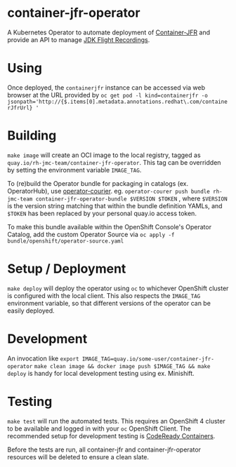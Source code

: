 # container-jfr-operator

A Kubernetes Operator to automate deployment of [Container-JFR](https://github.com/rh-jmc-team/container-jfr) and provide an API to manage [JDK Flight Recordings](https://openjdk.java.net/jeps/328).

# Using
Once deployed, the `containerjfr` instance can be accessed via web browser
at the URL provided by
`oc get pod -l kind=containerjfr -o jsonpath='http://{$.items[0].metadata.annotations.redhat\.com/containerJfrUrl} '`

# Building
`make image` will create an OCI image to the local registry, tagged as
`quay.io/rh-jmc-team/container-jfr-operator`. This tag can be overridden by
setting the environment variable `IMAGE_TAG`.

To (re)build the Operator bundle for packaging in catalogs (ex. OperatorHub),
use [operator-courier](https://github.com/operator-framework/operator-courier).
eg. `operator-courer push bundle rh-jmc-team container-jfr-operator-bundle $VERSION $TOKEN`
, where `$VERSION` is the version string matching that within the bundle
definition YAMLs, and `$TOKEN` has been replaced by your personal quay.io
access token.

To make this bundle available within the OpenShift Console's Operator Catalog,
add the custom Operator Source via `oc apply -f bundle/openshift/operator-source.yaml`

# Setup / Deployment
`make deploy` will deploy the operator using `oc` to whichever OpenShift
cluster is configured with the local client. This also respects the
`IMAGE_TAG` environment variable, so that different versions of the operator
can be easily deployed.

# Development
An invocation like
`export IMAGE_TAG=quay.io/some-user/container-jfr-operator`
`make clean image && docker image push $IMAGE_TAG && make deploy`
is handy for local development testing using ex. Minishift.

# Testing
`make test` will run the automated tests. This requires an OpenShift 4 cluster
to be available and logged in with your `oc` OpenShift Client. The recommended
setup for development testing is
[CodeReady Containers](https://github.com/code-ready/crc).

Before the tests are run, all container-jfr and container-jfr-operator
resources will be deleted to ensure a clean slate.
